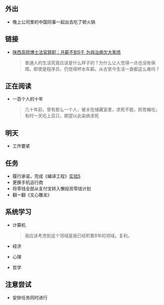 ## 外出

- 晚上公司里的中国同事一起出去吃了顿火锅

## 链接

- [陕西高院博士法官辞职：月薪不到5千 为母治病欠大笔债][1]

  > 普通人的生活究竟应该是什么样子的？为什么让人觉得一点也没有保障。即使是程序员，仍觉得杯水车薪。从古至今生活一直都这么难吗？

## 正在阅读

- 一百个人的十年

  > 几十年前，曾有那么一个人，被关在储藏室里，求死不能，抓苍蝇吃，有时一天吃上百只，期望以此染病求死

## 明天

- 工作要紧

## 任务

- 履行承诺，完成《编译工程》[实验5][4]
- 更换手机运行商
- 将零钱全部从支付宝转入懒投资零钱计划
- 翻一翻《文心雕龙》

## 系统学习

- 计算机

  > 我应该考虑到这个领域是我已经积累8年的领域。复利。

- 经济
- 心理
- 哲学

## 注意尝试

- 安排任务同时进行

[1]: http://www.guancha.cn/society/2016_03_02_352641.shtml
[4]: http://staff.ustc.edu.cn/~bjhua/courses/compiler/2014/labs/lab5/index.html
